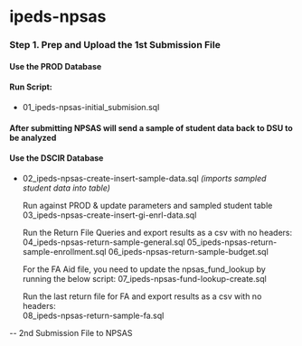 # ipeds-npsas
### Step 1. Prep and Upload the 1st Submission File

#### Use the **PROD** Database
#### Run Script: 
* 01_ipeds-npsas-initial_submision.sql
	
#### After submitting NPSAS will send a sample of student data back to DSU to be analyzed
#### Use the **DSCIR** Database 
* 02_ipeds-npsas-create-insert-sample-data.sql *(imports sampled student data into table)*


  Run against PROD & update parameters and sampled student table
    03_ipeds-npsas-create-insert-gi-enrl-data.sql
	
  Run the Return File Queries and export results as a csv with no headers:
	04_ipeds-npsas-return-sample-general.sql
	05_ipeds-npsas-return-sample-enrollment.sql
	06_ipeds-npsas-return-sample-budget.sql
	
  For the FA Aid file, you need to update the npsas_fund_lookup by running the below script:
	07_ipeds-npsas-fund-lookup-create.sql
	
  Run the last return file for FA and export results as a csv with no headers:	
    08_ipeds-npsas-return-sample-fa.sql
	

-- 2nd Submission File to NPSAS

